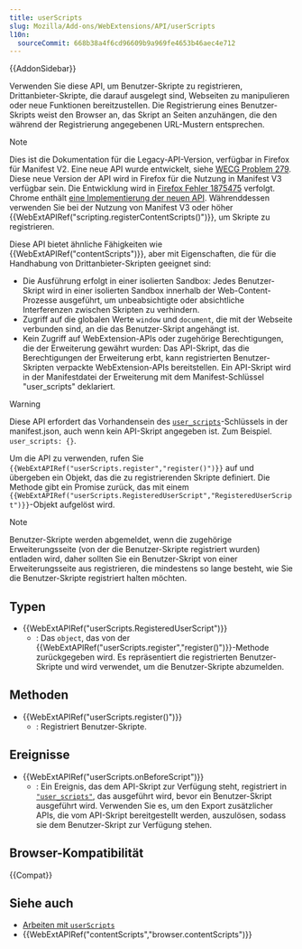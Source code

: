 ```yaml
---
title: userScripts
slug: Mozilla/Add-ons/WebExtensions/API/userScripts
l10n:
  sourceCommit: 668b38a4f6cd96609b9a969fe4653b46aec4e712
---
```


{{AddonSidebar}}

Verwenden Sie diese API, um Benutzer-Skripte zu registrieren, Drittanbieter-Skripte, die darauf ausgelegt sind, Webseiten zu manipulieren oder neue Funktionen bereitzustellen. Die Registrierung eines Benutzer-Skripts weist den Browser an, das Skript an Seiten anzuhängen, die den während der Registrierung angegebenen URL-Mustern entsprechen.

> [!NOTE]
> Dies ist die Dokumentation für die Legacy-API-Version, verfügbar in Firefox für Manifest V2. Eine neue API wurde entwickelt, siehe [WECG Problem 279](https://github.com/w3c/webextensions/issues/279). Diese neue Version der API wird in Firefox für die Nutzung in Manifest V3 verfügbar sein. Die Entwicklung wird in [Firefox Fehler 1875475](https://bugzil.la/1875475) verfolgt. Chrome enthält [eine Implementierung der neuen API](https://developer.chrome.com/docs/extensions/reference/api/userScripts). Währenddessen verwenden Sie bei der Nutzung von Manifest V3 oder höher {{WebExtAPIRef("scripting.registerContentScripts()")}}, um Skripte zu registrieren.

Diese API bietet ähnliche Fähigkeiten wie {{WebExtAPIRef("contentScripts")}}, aber mit Eigenschaften, die für die Handhabung von Drittanbieter-Skripten geeignet sind:

- Die Ausführung erfolgt in einer isolierten Sandbox: Jedes Benutzer-Skript wird in einer isolierten Sandbox innerhalb der Web-Content-Prozesse ausgeführt, um unbeabsichtigte oder absichtliche Interferenzen zwischen Skripten zu verhindern.
- Zugriff auf die globalen Werte `window` und `document`, die mit der Webseite verbunden sind, an die das Benutzer-Skript angehängt ist.
- Kein Zugriff auf WebExtension-APIs oder zugehörige Berechtigungen, die der Erweiterung gewährt wurden: Das API-Skript, das die Berechtigungen der Erweiterung erbt, kann registrierten Benutzer-Skripten verpackte WebExtension-APIs bereitstellen. Ein API-Skript wird in der Manifestdatei der Erweiterung mit dem Manifest-Schlüssel "user_scripts" deklariert.

> [!WARNING]
> Diese API erfordert das Vorhandensein des [`user_scripts`](/de/docs/Mozilla/Add-ons/WebExtensions/manifest.json/user_scripts)-Schlüssels in der manifest.json, auch wenn kein API-Skript angegeben ist. Zum Beispiel. `user_scripts: {}`.

Um die API zu verwenden, rufen Sie `{{WebExtAPIRef("userScripts.register","register()")}}` auf und übergeben ein Objekt, das die zu registrierenden Skripte definiert. Die Methode gibt ein Promise zurück, das mit einem `{{WebExtAPIRef("userScripts.RegisteredUserScript","RegisteredUserScript")}}`-Objekt aufgelöst wird.

> [!NOTE]
> Benutzer-Skripte werden abgemeldet, wenn die zugehörige Erweiterungsseite (von der die Benutzer-Skripte registriert wurden) entladen wird, daher sollten Sie ein Benutzer-Skript von einer Erweiterungsseite aus registrieren, die mindestens so lange besteht, wie Sie die Benutzer-Skripte registriert halten möchten.

## Typen

- {{WebExtAPIRef("userScripts.RegisteredUserScript")}}
  - : Das `object`, das von der {{WebExtAPIRef("userScripts.register","register()")}}-Methode zurückgegeben wird. Es repräsentiert die registrierten Benutzer-Skripte und wird verwendet, um die Benutzer-Skripte abzumelden.

## Methoden

- {{WebExtAPIRef("userScripts.register()")}}
  - : Registriert Benutzer-Skripte.

## Ereignisse

- {{WebExtAPIRef("userScripts.onBeforeScript")}}
  - : Ein Ereignis, das dem API-Skript zur Verfügung steht, registriert in [`"user_scripts"`](/de/docs/Mozilla/Add-ons/WebExtensions/manifest.json/user_scripts), das ausgeführt wird, bevor ein Benutzer-Skript ausgeführt wird. Verwenden Sie es, um den Export zusätzlicher APIs, die vom API-Skript bereitgestellt werden, auszulösen, sodass sie dem Benutzer-Skript zur Verfügung stehen.

## Browser-Kompatibilität

{{Compat}}

## Siehe auch

- [Arbeiten mit `userScripts`](/de/docs/Mozilla/Add-ons/WebExtensions/API/userScripts/Working_with_userScripts)
- {{WebExtAPIRef("contentScripts","browser.contentScripts")}}
